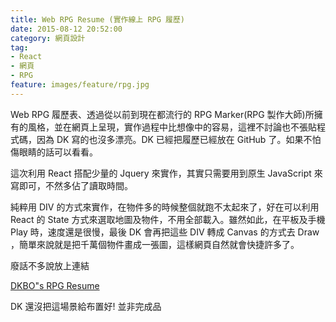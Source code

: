 ```yaml
---
title: Web RPG Resume (實作線上 RPG 履歷)
date: 2015-08-12 20:52:00
category: 網頁設計
tag:
- React
- 網頁
- RPG
feature: images/feature/rpg.jpg
---
```

Web RPG 履歷表、透過從以前到現在都流行的 RPG Marker(RPG 製作大師)所擁有的風格，並在網頁上呈現，實作過程中比想像中的容易，這裡不討論也不張貼程式碼，因為 DK 寫的也沒多漂亮。DK 已經把履歷已經放在 GitHub 了。如果不怕傷眼睛的話可以看看。

這次利用 React 搭配少量的 Jquery 來實作，其實只需要用到原生 JavaScript 來寫即可，不然多佔了讀取時間。

純粹用 DIV 的方式來實作，在物件多的時候整個就跑不太起來了，好在可以利用 React 的 State 方式來選取地圖及物件，不用全部載入。雖然如此，在平板及手機 Play 時，速度還是很慢，最後 DK 會再把這些 DIV 轉成 Canvas 的方式去 Draw ，簡單來說就是把千萬個物件畫成一張圖，這樣網頁自然就會快捷許多了。

廢話不多說放上連結

<a href="http://dkbo.github.io/">DKBO"s RPG Resume</a>

DK 還沒把這場景給布置好! 並非完成品
